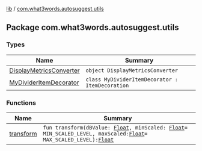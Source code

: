 [lib](../index.md) / [com.what3words.autosuggest.utils](./index.md)

## Package com.what3words.autosuggest.utils

### Types

| Name | Summary |
|---|---|
| [DisplayMetricsConverter](-display-metrics-converter/index.md) | `object DisplayMetricsConverter` |
| [MyDividerItemDecorator](-my-divider-item-decorator/index.md) | `class MyDividerItemDecorator : ItemDecoration` |

### Functions

| Name | Summary |
|---|---|
| [transform](transform.md) | `fun transform(dBValue: `[`Float`](https://kotlinlang.org/api/latest/jvm/stdlib/kotlin/-float/index.html)`, minScaled: `[`Float`](https://kotlinlang.org/api/latest/jvm/stdlib/kotlin/-float/index.html)` = MIN_SCALED_LEVEL, maxScaled: `[`Float`](https://kotlinlang.org/api/latest/jvm/stdlib/kotlin/-float/index.html)` = MAX_SCALED_LEVEL): `[`Float`](https://kotlinlang.org/api/latest/jvm/stdlib/kotlin/-float/index.html) |
